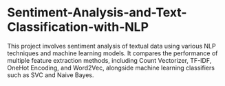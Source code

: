 # Sentiment-Analysis-and-Text-Classification-with-NLP
This project involves sentiment analysis of textual data using various NLP techniques and machine learning models. It compares the performance of multiple feature extraction methods, including Count Vectorizer, TF-IDF, OneHot Encoding, and Word2Vec, alongside machine learning classifiers such as SVC and Naive Bayes. 
